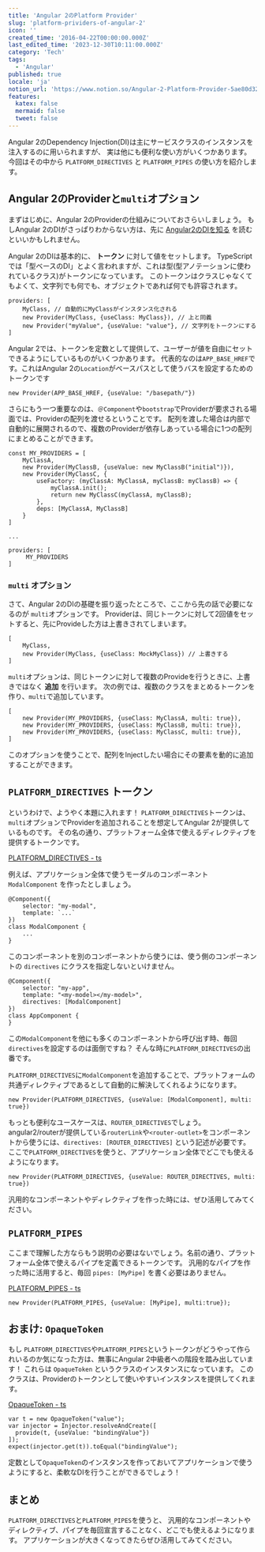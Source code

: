 ```yaml
---
title: 'Angular 2のPlatform Provider'
slug: 'platform-prividers-of-angular-2'
icon: ''
created_time: '2016-04-22T00:00:00.000Z'
last_edited_time: '2023-12-30T10:11:00.000Z'
category: 'Tech'
tags:
  - 'Angular'
published: true
locale: 'ja'
notion_url: 'https://www.notion.so/Angular-2-Platform-Provider-5ae80d320b244a6bb01b7ffa6feb932a'
features:
  katex: false
  mermaid: false
  tweet: false
---
```


Angular 2のDependency Injection(DI)は主にサービスクラスのインスタンスを注入するのに用いられますが、 実は他にも便利な使い方がいくつかあります。 今回はその中から `PLATFORM_DIRECTIVES` と `PLATFORM_PIPES` の使い方を紹介します。

## Angular 2のProviderと`multi`オプション

まずはじめに、Angular 2のProviderの仕組みについておさらいしましょう。 もしAngular 2のDIがさっぱりわからない方は、先に [Angular2のDIを知る](http://qiita.com/laco0416/items/61eed550d1f6070b36ab) を読むといいかもしれません。

Angular 2のDIは基本的に、 **トークン** に対して値をセットします。 TypeScriptでは「型ベースのDI」とよく言われますが、これは型(型アノテーションに使われているクラス)がトークンになっています。 このトークンはクラスじゃなくてもよくて、文字列でも何でも、オブジェクトであれば何でも許容されます。

```
providers: [
    MyClass, // 自動的にMyClassがインスタンス化される
    new Provider(MyClass, {useClass: MyClass}), // 上と同義
    new Provider("myValue", {useValue: "value"}, // 文字列をトークンにする
]
```

Angular 2では、トークンを定数として提供して、ユーザーが値を自由にセットできるようにしているものがいくつかあります。 代表的なのは`APP_BASE_HREF`です。これはAngular 2の`Location`がベースパスとして使うバスを設定するためのトークンです

```
new Provider(APP_BASE_HREF, {useValue: "/basepath/"})
```

さらにもう一つ重要なのは、`＠Component`や`bootstrap`でProviderが要求される場面では、Providerの配列を渡せるということです。 配列を渡した場合は内部で自動的に展開されるので、複数のProviderが依存しあっている場合に1つの配列にまとめることができます。

```
const MY_PROVIDERS = [
    MyClassA,
    new Provider(MyClassB, {useValue: new MyClassB("initial")}),
    new Provider(MyClassC, {
        useFactory: (myClassA: MyClassA, myClassB: myClassB) => {
            myClassA.init();
            return new MyClassC(myClassA, myClassB);
        },
        deps: [MyClassA, MyClassB]
    }
]

...

providers: [
     MY_PROVIDERS
]
```

### `multi` オプション

さて、Angular 2のDIの基礎を振り返ったところで、ここから先の話で必要になるのが `multi`オプションです。 Providerは、同じトークンに対して2回値をセットすると、先にProvideした方は上書きされてしまいます。

```
[
    MyClass,
    new Provider(MyClass, {useClass: MockMyClass}) // 上書きする
]
```

`multi`オプションは、同じトークンに対して複数のProvideを行うときに、上書きではなく **追加** を行います。 次の例では、複数のクラスをまとめるトークンを作り、`multi`で追加しています。

```
[
    new Provider(MY_PROVIDERS, {useClass: MyClassA, multi: true}),
    new Provider(MY_PROVIDERS, {useClass: MyClassB, multi: true}),
    new Provider(MY_PROVIDERS, {useClass: MyClassC, multi: true}),
]
```

このオプションを使うことで、配列をInjectしたい場合にその要素を動的に追加することができます。

## `PLATFORM_DIRECTIVES` トークン

というわけで、ようやく本題に入れます！ `PLATFORM_DIRECTIVES`トークンは、`multi`オプションでProviderを追加されることを想定してAngular 2が提供しているものです。 その名の通り、プラットフォーム全体で使えるディレクティブを提供するトークンです。

[PLATFORM_DIRECTIVES - ts](https://angular.io/docs/ts/latest/api/core/PLATFORM_DIRECTIVES-let.html)

例えば、アプリケーション全体で使うモーダルのコンポーネント `ModalComponent` を作ったとしましょう。

```
@Component({
    selector: "my-modal",
    template: `...`
})
class ModalComponent {
    ...
}
```

このコンポーネントを別のコンポーネントから使うには、使う側のコンポーネントの `directives` にクラスを指定しないといけません。

```
@Component({
    selector: "my-app",
    template: "<my-model></my-model>",
    directives: [ModalComponent]
})
class AppComponent {
}
```

この`ModalComponent`を他にも多くのコンポーネントから呼び出す時、毎回`directives`を設定するのは面倒ですね？ そんな時に`PLATFORM_DIRECTIVES`の出番です。

`PLATFORM_DIRECTIVES`に`ModalComponent`を追加することで、プラットフォームの共通ディレクティブであるとして自動的に解決してくれるようになります。

```
new Provider(PLATFORM_DIRECTIVES, {useValue: [ModalComponent], multi: true})
```

もっとも便利なユースケースは、`ROUTER_DIRECTIVES`でしょう。 angular2/routerが提供している`routerLink`や`<router-outlet>`をコンポーネントから使うには、`directives: [ROUTER_DIRECTIVES]` という記述が必要です。 ここで`PLATFORM_DIRECTIVES`を使うと、アプリケーション全体でどこでも使えるようになります。

```
new Provider(PLATFORM_DIRECTIVES, {useValue: ROUTER_DIRECTIVES, multi: true})
```

汎用的なコンポーネントやディレクティブを作った時には、ぜひ活用してみてください。

## `PLATFORM_PIPES`

ここまで理解した方ならもう説明の必要はないでしょう。名前の通り、プラットフォーム全体で使えるパイプを定義できるトークンです。 汎用的なパイプを作った時に活用すると、毎回 `pipes: [MyPipe]` を書く必要はありません。

[PLATFORM_PIPES - ts](https://angular.io/docs/ts/latest/api/compiler/PLATFORM_PIPES-let.html)

```
new Provider(PLATFORM_PIPES, {useValue: [MyPipe], multi:true});
```

## おまけ: `OpaqueToken`

もし `PLATFORM_DIRECTIVES`や`PLATFORM_PIPES`というトークンがどうやって作られいるのか気になった方は、無事にAngular 2中級者への階段を踏み出しています！ これらは `OpaqueToken` というクラスのインスタンスになっています。 このクラスは、Providerのトークンとして使いやすいインスタンスを提供してくれます。

[OpaqueToken - ts](https://angular.io/docs/ts/latest/api/core/OpaqueToken-class.html)

```
var t = new OpaqueToken("value");
var injector = Injector.resolveAndCreate([
  provide(t, {useValue: "bindingValue"})
]);
expect(injector.get(t)).toEqual("bindingValue");
```

定数として`OpaqueToken`のインスタンスを作っておいてアプリケーションで使うようにすると、柔軟なDIを行うことができるでしょう！

## まとめ

`PLATFORM_DIRECTIVES`と`PLATFORM_PIPES`を使うと、 汎用的なコンポーネントやディレクティブ、パイプを毎回宣言することなく、どこでも使えるようになります。 アプリケーションが大きくなってきたらぜひ活用してみてください。
